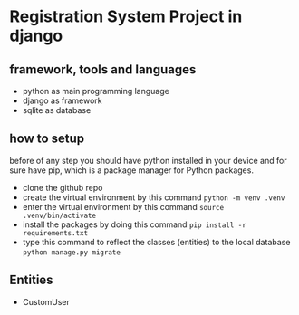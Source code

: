 # Registration System Project in django

## framework, tools and languages

- python as main programming language
- django as framework
- sqlite as database

## how to setup

before of any step you should have python installed in your device and for sure have pip, which is a package manager for Python packages.

- clone the github repo
- create the virtual environment by this command `python -m venv .venv`
- enter the virtual environment by this command `source .venv/bin/activate`
- install the packages by doing this command `pip install -r requirements.txt`
- type this command to reflect the classes (entities) to the local database `python manage.py migrate`

## Entities

- CustomUser
